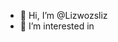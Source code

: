 - 👋 Hi, I’m @Lizwozsliz
- 👀 I’m interested in 

<!---
Lizwozsliz/Lizwozsliz is a ✨ special ✨ repository because its `README.md` (this file) appears on your GitHub profile.
You can click the Preview link to take a look at your changes.
--->
